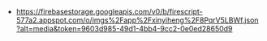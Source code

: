 - https://firebasestorage.googleapis.com/v0/b/firescript-577a2.appspot.com/o/imgs%2Fapp%2Fxinyiheng%2F8PqrV5LBWf.json?alt=media&token=9603d985-49d1-4bb4-9cc2-0e0ed28650d9
